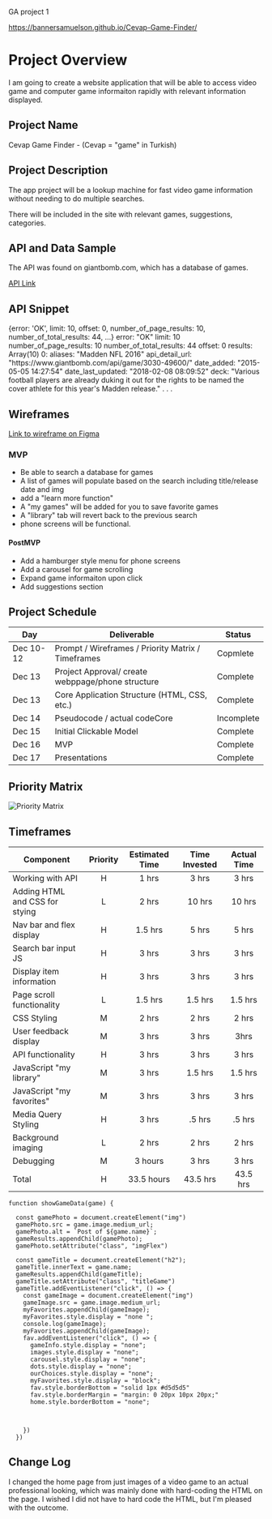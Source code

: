 GA project 1

https://bannersamuelson.github.io/Cevap-Game-Finder/
# Project Overview
I am going to create a website application that will be able to access video game and computer game informaiton rapidly with relevant information displayed.
## Project Name


Cevap Game Finder - (Cevap = "game" in Turkish)
## Project Description

 The app project will be a lookup machine for fast video game information without needing to do multiple searches. 

There will be included in the site with relevant games, suggestions, categories.

## API and Data Sample

The API was found on giantbomb.com, which has a database of games.

[API Link](http://www.giantbomb.com/api/search/?api_key=ea72d6fa698b889389beedfb65fbb5cf921e51da&format=json&query="${name}"&resources=game)

<h2>API Snippet</h2>
{error: 'OK', limit: 10, offset: 0, number_of_page_results: 10, number_of_total_results: 44, …}
error: "OK"
limit: 10
number_of_page_results: 10
number_of_total_results: 44
offset: 0
results: Array(10)
0:
aliases: "Madden NFL 2016"
api_detail_url: "https://www.giantbomb.com/api/game/3030-49600/"
date_added: "2015-05-05 14:27:54"
date_last_updated: "2018-02-08 08:09:52"
deck: "Various football players are already duking it out for the rights to be named the cover athlete for this year's Madden release." . . .

<h2>Wireframes</h2>

[Link to wireframe on Figma](https://www.figma.com/file/8T49Yi7EM6A59cnXE8Ig9g/Wireframe-p1?node-id=0%3A1)


### MVP

- Be able to search a database for games
- A list of games will populate based on the search including title/release date and img
- add a "learn more function"
- A "my games" will be added for you to save favorite games
- A "library" tab will revert back to the previous search
- phone screens will be functional.

#### PostMVP  

- Add a hamburger style menu for phone screens
- Add a carousel for game scrolling
- Expand game informaiton upon click
- Add suggestions section
## Project Schedule

|  Day | Deliverable | Status
|---|---| ---|
|Dec 10-12| Prompt / Wireframes / Priority Matrix / Timeframes | Copmlete
|Dec 13| Project Approval/ create webppage/phone structure | Complete
|Dec 13| Core Application Structure (HTML, CSS, etc.) | Complete
|Dec 14| Pseudocode / actual codeCore| Incomplete | Complete
|Dec 15| Initial Clickable Model  | Complete
|Dec 16| MVP | Complete
|Dec 17| Presentations | Complete

## Priority Matrix

![Priority Matrix](https://res.cloudinary.com/dnv6i44dp/image/upload/v1639368115/Priority_Matrix_toqoqy.png)
## Timeframes

| Component | Priority | Estimated Time | Time Invested | Actual Time |
| --- | :---: |  :---: | :---: | :---: |
| Working with API | H | 1 hrs| 3 hrs| 3 hrs|
| Adding HTML and CSS for stying | L | 2 hrs | 10 hrs | 10 hrs |
| Nav bar and flex display | H | 1.5 hrs | 5 hrs | 5 hrs|
| Search bar input JS | H| 3 hrs | 3 hrs | 3 hrs |
| Display item information | H | 3 hrs | 3 hrs | 3 hrs
| Page scroll functionality | L | 1.5 hrs | 1.5 hrs | 1.5 hrs |
| CSS Styling| M | 2 hrs | 2 hrs | 2 hrs |
| User feedback display | M | 3 hrs | 3 hrs | 3hrs |
| API functionality | H| 3 hrs | 3 hrs | 3 hrs |
| JavaScript "my library" | M | 3 hrs | 1.5 hrs | 1.5 hrs |
| JavaScript "my favorites" | M | 3 hrs | 3 hrs | 3 hrs |
| Media Query Styling | H | 3 hrs| .5 hrs | .5 hrs
| Background imaging | L | 2 hrs | 2 hrs | 2 hrs |
| Debugging | M | 3 hours | 3 hrs | 3 hrs |
| Total | H | 33.5 hours | 43.5 hrs | 43.5 hrs |

<!-- CODE SNIPPET I'M PROUD OF -->
```
function showGameData(game) {

  const gamePhoto = document.createElement("img")
  gamePhoto.src = game.image.medium_url;
  gamePhoto.alt = `Post of ${game.name}`;
  gameResults.appendChild(gamePhoto);
  gamePhoto.setAttribute("class", "imgFlex")

  const gameTitle = document.createElement("h2");
  gameTitle.innerText = game.name;
  gameResults.appendChild(gameTitle);
  gameTitle.setAttribute("class", "titleGame")
  gameTitle.addEventListener("click", () => {
    const gameImage = document.createElement("img")
    gameImage.src = game.image.medium_url;
    myFavorites.appendChild(gameImage);
    myFavorites.style.display = "none ";
    console.log(gameImage);
    myFavorites.appendChild(gameImage);
    fav.addEventListener("click", () => {
      gameInfo.style.display = "none";
      images.style.display = "none";
      carousel.style.display = "none";
      dots.style.display = "none";
      ourChoices.style.display = "none";
      myFavorites.style.display = "block";
      fav.style.borderBottom = "solid 1px #d5d5d5"
      fav.style.borderMargin = "margin: 0 20px 10px 20px;"
      home.style.borderBottom = "none";



    })
  })
  ```

## Change Log
 <!-- Use this section to document what changes were made and the reasoning behind those changes.   !-->
I changed the home page from just images of a video game to an actual professional looking, which was mainly done with hard-coding the HTML on the page. I wished I did not have to hard code the HTML, but I'm pleased with the outcome.